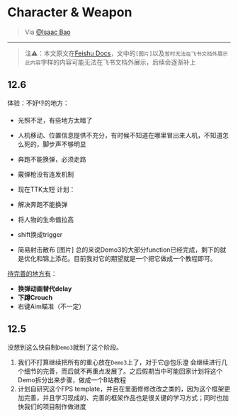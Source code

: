 # Character & Weapon

> Via [@Isaac Bao](https://ganzhe.site)

---

> 注⚠️：本文原文在[Feishu Docs](https://m0dorknyq14.feishu.cn/docx/CZlFdMmrUoY3QFx8XVZcaStenBe?from=from_copylink)，文中的`[图片]`以及`暂时无法在飞书文档外展示此内容`字样的内容可能无法在飞书文档外展示，后续会逐渐补上

## 12.6
体验：不好👎的地方：
- 光照不足，有些地方太暗了
- 人机移动、位置信息提供不充分，有时候不知道在哪里冒出来人机，不知道怎么死的，脚步声不够明显
- 奔跑不能换弹，必须走路
- 霰弹枪没有连发机制
- 现在TTK太短
计划：
- 解决奔跑不能换弹
- 将人物的生命值拉高
- shift换成trigger

- 简易射击散布
[图片]
总的来说Demo3的大部分function已经完成，剩下的就是优化和锦上添花。目前我对它的期望就是一个把它做成一个教程即可。

[待完善的地方有](https://m0dorknyq14.feishu.cn/sync/YhV1dLxBasBxBsbWHhfcMhbMnv4)：
- **换弹动画替代delay**
- **下蹲Crouch**
- 右键Aim瞄准（不一定）

## 12.5
没想到这么快自制`Demo3`就到了这个阶段。
1. 我们不打算继续把所有的重心放在`Demo3`上了，对于它@包乐澄 会继续进行几个细节的完善，而后就不再重点发展了。之后假期当中可能回家计划将这个Demo拆分出来步骤，做成一个B站教程
2. 计划自研究这个FPS template，并且在里面修修改改之类的，因为这个框架更加完善，并且学习现成的、完善的框架作品也是很关键的学习方式；同时也加快我们的项目制作做进度

